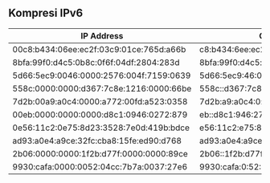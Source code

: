 ## Kompresi IPv6


| IP Address                              | Compressed                             |
|-----------------------------------------|----------------------------------------|
| 00c8:b434:06ee:ec2f:03c9:01ce:765d:a66b | c8:b434:6ee:ec2f:3c9:1ce:765d:a66b     |
| 8bfa:99f0:d4c5:0b8c:0f6f:04df:2804:283d | 8bfa:99f0:d4c5:b8c:f6f:4df:2804:283d   |
| 5d66:5ec9:0046:0000:2576:004f:7159:0639 | 5d66:5ec9:46:0:2576:4f:7159:639         |
| 558c:0000:0000:d367:7c8e:1216:0000:66be | 558c::d367:7c8e:1216:0:66be            |
| 7d2b:00a9:a0c4:0000:a772:00fd:a523:0358 | 7d2b:a9:a0c4:0:a772:fd:a523:358        |
| 00eb:0000:0000:0000:d8c1:0946:0272:879  | eb::d8c1:946:272:879                   |
| 0e56:11c2:0e75:8d23:3528:7e0d:419b:bdce | e56:11c2:e75:8d23:3528:7e0d:419b:bdce  |
| ad93:a0e4:a9ce:32fc:cba8:15fe:ed90:d768 | ad93:a0e4:a9ce:32fc:cba8:15fe:ed90:d768 |
| 2b06:0000:0000:1f2b:d77f:0000:0000:89ce | 2b06::1f2b:d77f:0:0:89ce               |
| 9930:cafa:0000:0052:04cc:7b7a:0037:27e6 | 9930:cafa:0:52:4cc:7b7a:37:27e6        |
